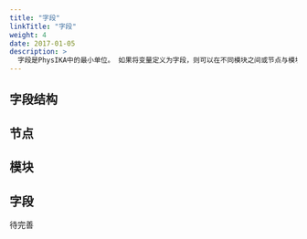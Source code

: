 ```yaml
---
title: "字段"
linkTitle: "字段"
weight: 4
date: 2017-01-05
description: >
  字段是PhysIKA中的最小单位。 如果将变量定义为字段，则可以在不同模块之间或节点与模块之间传递变量。 另外，常见类型的字段已注册到GUI，因此，可以从基于Qt的GUI中编辑它们的值。
---
```


## 字段结构

## 节点

## 模块

## 字段
 
待完善
